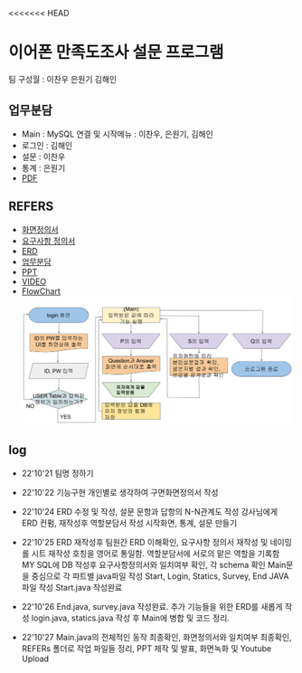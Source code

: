<<<<<<< HEAD

# 이어폰 만족도조사 설문 프로그램

팀 구성월 : 이찬우 은원기 김해인



## 업무분담

- Main : MySQL 연결 및 시작메뉴 : 이찬우, 은원기, 김해인
- 로그인 : 김해인
- 설문 : 이찬우
- 통계 : 은원기
- [PDF](https://github.com/chanwho/KH_MiddleProject/blob/main/REFERS/%EC%97%85%EB%AC%B4%EB%B6%84%EB%8B%B4.PNG)

## REFERS

- [화면정의서](https://github.com/chanwho/KH_MiddleProject/blob/main/REFERS/%ED%99%94%EB%A9%B4%EC%A0%95%EC%9D%98%EC%84%9C_%EC%B0%AC%ED%95%B4%EC%9B%90_FINAL.pdf)
- [요구사항 정의서](https://github.com/chanwho/KH_MiddleProject/blob/main/REFERS/%EC%9A%94%EA%B5%AC%EC%82%AC%ED%95%AD%EC%A0%95%EC%9D%98%EC%84%9C_%EC%B0%AC%ED%95%B4%EC%9B%90_FINAL.pdf)
- [ERD](https://github.com/chanwho/KH_MiddleProject/blob/main/REFERS/ERD_FINAL.png)
- [업무분담](https://github.com/chanwho/KH_MiddleProject/blob/main/REFERS/%EC%97%85%EB%AC%B4%EB%B6%84%EB%8B%B4.pdf)
- [PPT](https://github.com/chanwho/KH_MiddleProject/blob/main/REFERS/%EC%9D%B4%EC%96%B4%ED%8F%B0%20%EB%A7%8C%EC%A1%B1%EB%8F%84%EC%A1%B0%EC%82%AC%20%EC%84%A4%EB%AC%B8%20%ED%94%84%EB%A1%9C%EA%B7%B8%EB%9E%A8%20PPT.pdf)
- [VIDEO](https://www.youtube.com/watch?v=AOW354hVFhY)
- [FlowChart](https://github.com/chanwho/KH_MiddleProject/blob/main/REFERS/flow_chart.PNG)
  ![](https://github.com/chanwho/KH_MiddleProject/blob/main/REFERS/flow_chart.PNG)

## log

- 22'10'21 팀명 정하기

- 22'10'22 기능구현 개인별로 생각하여 구면화면정의서 작성

- 22'10'24 ERD 수정 및 작성, 설문 문항과 답항의 N-N관계도 작성
  강사님에게 ERD 컨펌, 재작성후 역할분담서 작성
  시작화면, 통계, 설문 만들기

- 22'10'25 ERD 재작성후 팀원간 ERD 이해확인, 요구사항 정의서 재작성 및 네이밍롤 시트 재작성
  호칭을 영어로 통일함. 역할분담서에 서로의 맡은 역할을 기록함
  MY SQL에 DB 작성후 요구사항정의서와 일치여부 확인, 각 schema 확인
  Main문을 중심으로 각 파트별 java파일 작성
  Start, Login, Statics, Survey, End JAVA 파일 작성
  Start.java 작성완료

- 22'10'26 End.java, survey.java 작성완료. 추가 기능들을 위한 ERD를 새롭게 작성
  login.java, statics.java 작성 후 Main에 병합 및 코드 정리.

- 22'10'27 Main.java의 전체적인 동작 최종확인, 화면정의서와 일치여부 최종확인,
  REFERs 폴더로 작업 파일들 정리, PPT 제작 및 발표, 화면녹화 및 Youtube Upload
